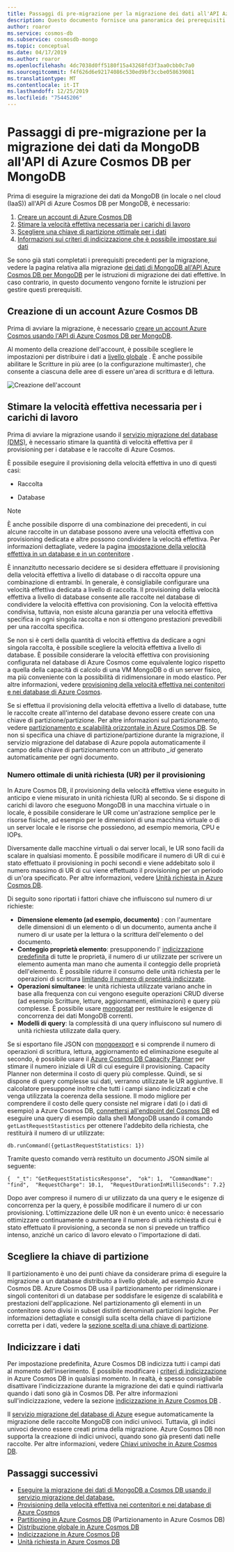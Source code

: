 ```yaml
---
title: Passaggi di pre-migrazione per la migrazione dei dati all'API Azure Cosmos DB per MongoDB
description: Questo documento fornisce una panoramica dei prerequisiti per la migrazione dei dati da MongoDB a Cosmos DB.
author: roaror
ms.service: cosmos-db
ms.subservice: cosmosdb-mongo
ms.topic: conceptual
ms.date: 04/17/2019
ms.author: roaror
ms.openlocfilehash: 4dc7038d0ff5180f15a43268fd3f3aa0cbb0c7a0
ms.sourcegitcommit: f4f626d6e92174086c530ed9bf3ccbe058639081
ms.translationtype: MT
ms.contentlocale: it-IT
ms.lasthandoff: 12/25/2019
ms.locfileid: "75445206"
---
```

# <a name="pre-migration-steps-for-data-migrations-from-mongodb-to-azure-cosmos-dbs-api-for-mongodb"></a>Passaggi di pre-migrazione per la migrazione dei dati da MongoDB all'API di Azure Cosmos DB per MongoDB

Prima di eseguire la migrazione dei dati da MongoDB (in locale o nel cloud (IaaS)) all'API di Azure Cosmos DB per MongoDB, è necessario:

1. [Creare un account di Azure Cosmos DB](#create-account)
2. [Stimare la velocità effettiva necessaria per i carichi di lavoro](#estimate-throughput)
3. [Scegliere una chiave di partizione ottimale per i dati](#partitioning)
4. [Informazioni sui criteri di indicizzazione che è possibile impostare sui dati](#indexing)

Se sono già stati completati i prerequisiti precedenti per la migrazione, vedere la pagina relativa alla migrazione [dei dati di MongoDB all'API Azure Cosmos DB per MongoDB](../dms/tutorial-mongodb-cosmos-db.md) per le istruzioni di migrazione dei dati effettive. In caso contrario, in questo documento vengono fornite le istruzioni per gestire questi prerequisiti. 

## <a id="create-account"></a>Creazione di un account Azure Cosmos DB 

Prima di avviare la migrazione, è necessario [creare un account Azure Cosmos usando l'API di Azure Cosmos DB per MongoDB](create-mongodb-dotnet.md). 

Al momento della creazione dell'account, è possibile scegliere le impostazioni per distribuire i dati a [livello globale](distribute-data-globally.md) . È anche possibile abilitare le Scritture in più aree (o la configurazione multimaster), che consente a ciascuna delle aree di essere un'area di scrittura e di lettura.

![Creazione dell'account](./media/mongodb-pre-migration/account-creation.png)

## <a id="estimate-throughput"></a>Stimare la velocità effettiva necessaria per i carichi di lavoro

Prima di avviare la migrazione usando il [servizio migrazione del database (DMS)](../dms/dms-overview.md), è necessario stimare la quantità di velocità effettiva per il provisioning per i database e le raccolte di Azure Cosmos.

È possibile eseguire il provisioning della velocità effettiva in uno di questi casi:

- Raccolta

- Database

> [!NOTE]
> È anche possibile disporre di una combinazione dei precedenti, in cui alcune raccolte in un database possono avere una velocità effettiva con provisioning dedicata e altre possono condividere la velocità effettiva. Per informazioni dettagliate, vedere la pagina [impostazione della velocità effettiva in un database e in un contenitore](set-throughput.md) .
>

È innanzitutto necessario decidere se si desidera effettuare il provisioning della velocità effettiva a livello di database o di raccolta oppure una combinazione di entrambi. In generale, è consigliabile configurare una velocità effettiva dedicata a livello di raccolta. Il provisioning della velocità effettiva a livello di database consente alle raccolte nel database di condividere la velocità effettiva con provisioning. Con la velocità effettiva condivisa, tuttavia, non esiste alcuna garanzia per una velocità effettiva specifica in ogni singola raccolta e non si ottengono prestazioni prevedibili per una raccolta specifica.

Se non si è certi della quantità di velocità effettiva da dedicare a ogni singola raccolta, è possibile scegliere la velocità effettiva a livello di database. È possibile considerare la velocità effettiva con provisioning configurata nel database di Azure Cosmos come equivalente logico rispetto a quella della capacità di calcolo di una VM MongoDB o di un server fisico, ma più conveniente con la possibilità di ridimensionare in modo elastico. Per altre informazioni, vedere [provisioning della velocità effettiva nei contenitori e nei database di Azure Cosmos](set-throughput.md).

Se si effettua il provisioning della velocità effettiva a livello di database, tutte le raccolte create all'interno del database devono essere create con una chiave di partizione/partizione. Per altre informazioni sul partizionamento, vedere [partizionamento e scalabilità orizzontale in Azure Cosmos DB](partition-data.md). Se non si specifica una chiave di partizione/partizione durante la migrazione, il servizio migrazione del database di Azure popola automaticamente il campo della chiave di partizionamento con un attributo *_id* generato automaticamente per ogni documento.

### <a name="optimal-number-of-request-units-rus-to-provision"></a>Numero ottimale di unità richiesta (UR) per il provisioning

In Azure Cosmos DB, il provisioning della velocità effettiva viene eseguito in anticipo e viene misurato in unità richiesta (UR) al secondo. Se si dispone di carichi di lavoro che eseguono MongoDB in una macchina virtuale o in locale, è possibile considerare le UR come un'astrazione semplice per le risorse fisiche, ad esempio per le dimensioni di una macchina virtuale o di un server locale e le risorse che possiedono, ad esempio memoria, CPU e IOPs. 

Diversamente dalle macchine virtuali o dai server locali, le UR sono facili da scalare in qualsiasi momento. È possibile modificare il numero di UR di cui è stato effettuato il provisioning in pochi secondi e viene addebitato solo il numero massimo di UR di cui viene effettuato il provisioning per un periodo di un'ora specificato. Per altre informazioni, vedere [Unità richiesta in Azure Cosmos DB](request-units.md).

Di seguito sono riportati i fattori chiave che influiscono sul numero di ur richieste:
- **Dimensione elemento (ad esempio, documento)** : con l'aumentare delle dimensioni di un elemento o di un documento, aumenta anche il numero di ur usate per la lettura o la scrittura dell'elemento o del documento.
- **Conteggio proprietà elemento**: presupponendo l' [indicizzazione predefinita](index-overview.md) di tutte le proprietà, il numero di ur utilizzate per scrivere un elemento aumenta man mano che aumenta il conteggio delle proprietà dell'elemento. È possibile ridurre il consumo delle unità richiesta per le operazioni di scrittura [limitando il numero di proprietà indicizzate](index-policy.md).
- **Operazioni simultanee**: le unità richiesta utilizzate variano anche in base alla frequenza con cui vengono eseguite operazioni CRUD diverse (ad esempio Scritture, letture, aggiornamenti, eliminazioni) e query più complesse. È possibile usare [mongostat](https://docs.mongodb.com/manual/reference/program/mongostat/) per restituire le esigenze di concorrenza dei dati MongoDB correnti.
- **Modelli di query**: la complessità di una query influiscono sul numero di unità richiesta utilizzate dalla query.

Se si esportano file JSON con [mongoexport](https://docs.mongodb.com/manual/reference/program/mongoexport/) e si comprende il numero di operazioni di scrittura, lettura, aggiornamento ed eliminazione eseguite al secondo, è possibile usare il [Azure Cosmos DB Capacity Planner](https://www.documentdb.com/capacityplanner) per stimare il numero iniziale di UR di cui eseguire il provisioning. Capacity Planner non determina il costo di query più complesse. Quindi, se si dispone di query complesse sui dati, verranno utilizzate le UR aggiuntive. Il calcolatore presuppone inoltre che tutti i campi siano indicizzati e che venga utilizzata la coerenza della sessione. Il modo migliore per comprendere il costo delle query consiste nel migrare i dati (o i dati di esempio) a Azure Cosmos DB, [connettersi all'endpoint del Cosmos DB](connect-mongodb-account.md) ed eseguire una query di esempio dalla shell MongoDB usando il comando `getLastRequestStastistics` per ottenere l'addebito della richiesta, che restituirà il numero di ur utilizzate:

`db.runCommand({getLastRequestStatistics: 1})`

Tramite questo comando verrà restituito un documento JSON simile al seguente:

```{  "_t": "GetRequestStatisticsResponse",  "ok": 1,  "CommandName": "find",  "RequestCharge": 10.1,  "RequestDurationInMilliSeconds": 7.2}```

Dopo aver compreso il numero di ur utilizzato da una query e le esigenze di concorrenza per la query, è possibile modificare il numero di ur con provisioning. L'ottimizzazione delle UR non è un evento unico: è necessario ottimizzare continuamente o aumentare il numero di unità richiesta di cui è stato effettuato il provisioning, a seconda se non si prevede un traffico intenso, anziché un carico di lavoro elevato o l'importazione di dati.

## <a id="partitioning"></a>Scegliere la chiave di partizione
Il partizionamento è uno dei punti chiave da considerare prima di eseguire la migrazione a un database distribuito a livello globale, ad esempio Azure Cosmos DB. Azure Cosmos DB usa il partizionamento per ridimensionare i singoli contenitori di un database per soddisfare le esigenze di scalabilità e prestazioni dell'applicazione. Nel partizionamento gli elementi in un contenitore sono divisi in subset distinti denominati partizioni logiche. Per informazioni dettagliate e consigli sulla scelta della chiave di partizione corretta per i dati, vedere la [sezione scelta di una chiave di partizione](https://docs.microsoft.com/azure/cosmos-db/partitioning-overview#choose-partitionkey). 

## <a id="indexing"></a>Indicizzare i dati
Per impostazione predefinita, Azure Cosmos DB indicizza tutti i campi dati al momento dell'inserimento. È possibile modificare i [criteri di indicizzazione](index-policy.md) in Azure Cosmos DB in qualsiasi momento. In realtà, è spesso consigliabile disattivare l'indicizzazione durante la migrazione dei dati e quindi riattivarla quando i dati sono già in Cosmos DB. Per altre informazioni sull'indicizzazione, vedere la sezione [indicizzazione in Azure Cosmos DB](index-overview.md) . 

Il [servizio migrazione del database di Azure](../dms/tutorial-mongodb-cosmos-db.md) esegue automaticamente la migrazione delle raccolte MongoDB con indici univoci. Tuttavia, gli indici univoci devono essere creati prima della migrazione. Azure Cosmos DB non supporta la creazione di indici univoci, quando sono già presenti dati nelle raccolte. Per altre informazioni, vedere [Chiavi univoche in Azure Cosmos DB](unique-keys.md).

## <a name="next-steps"></a>Passaggi successivi
* [Eseguire la migrazione dei dati di MongoDB a Cosmos DB usando il servizio migrazione del database.](../dms/tutorial-mongodb-cosmos-db.md) 
* [Provisioning della velocità effettiva nei contenitori e nei database di Azure Cosmos](set-throughput.md)
* [Partitioning in Azure Cosmos DB](partition-data.md) (Partizionamento in Azure Cosmos DB)
* [Distribuzione globale in Azure Cosmos DB](distribute-data-globally.md)
* [Indicizzazione in Azure Cosmos DB](index-overview.md)
* [Unità richiesta in Azure Cosmos DB](request-units.md)
